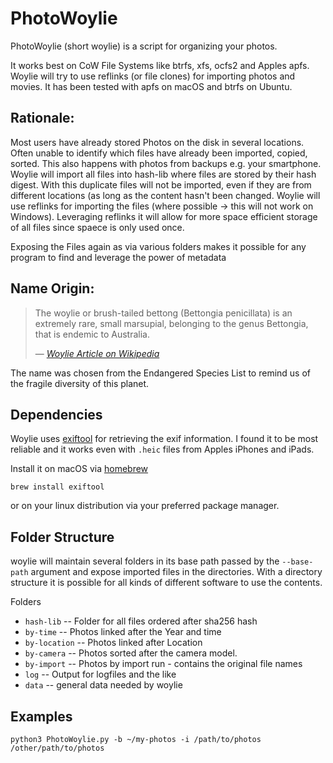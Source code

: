 # PhotoWoylie

PhotoWoylie (short woylie) is a script for organizing your photos. 

It works best on CoW File Systems like btrfs, xfs, ocfs2 and Apples apfs. Woylie will try to use reflinks (or file clones)
for importing photos and movies. It has been tested with apfs on macOS and btrfs on Ubuntu.

## Rationale:

Most users have already stored Photos on the disk in several locations. Often unable to identify which files have 
already been imported, copied, sorted. This also happens with photos from backups e.g. your smartphone. Woylie will 
import all files into hash-lib where files are stored by their hash digest. With this duplicate files will not be 
imported, even if they are from different locations (as long as the content hasn't been changed. Woylie will use 
reflinks for importing the files (where possible -> this will not work on Windows). Leveraging reflinks it will allow 
for more space efficient storage of all files since spaece is only used once. 

Exposing the Files again as via various folders makes it possible for any program to find and leverage the power of 
metadata

## Name Origin:

> The woylie or brush-tailed bettong (Bettongia penicillata) is an extremely rare, small marsupial, belonging to the
genus Bettongia, that is endemic to Australia.
>
> &mdash; <cite> [Woylie Article on Wikipedia](https://en.wikipedia.org/wiki/Woylie)</cite>

The name was chosen from the Endangered Species List to remind us of the fragile diversity of this planet.

## Dependencies 

Woylie uses [exiftool](https://exiftool.org/) for retrieving the exif information. I found it to be most reliable and 
it works even with `.heic` files from Apples iPhones and iPads. 

Install it on macOS via [homebrew](https://brew.sh/)
```
brew install exiftool
```
or on your linux distribution via your preferred package manager. 

## Folder Structure

woylie will maintain several folders in its base path passed by the `--base-path` argument and expose imported files 
in the directories. With a directory structure it is possible for all kinds of different software to use the contents.

Folders
 - `hash-lib` -- Folder for all files ordered after sha256 hash
 - `by-time` -- Photos linked after the Year and time
 - `by-location` -- Photos linked after Location
 - `by-camera` -- Photos sorted after the camera model.
 - `by-import` -- Photos by import run - contains the original file names
 - `log` -- Output for logfiles and the like
 - `data` -- general data needed by woylie

## Examples

```
python3 PhotoWoylie.py -b ~/my-photos -i /path/to/photos /other/path/to/photos
```